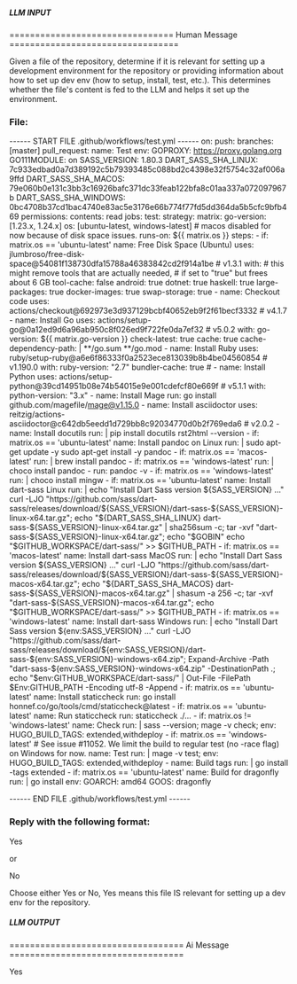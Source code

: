 ##### LLM INPUT #####
================================ Human Message =================================

Given a file of the repository, determine if it is relevant for setting up a development environment for the repository or providing information about how to set up dev env (how to setup, install, test, etc.). This determines whether the file's content is fed to the LLM and helps it set up the environment.

### File:
------ START FILE .github/workflows/test.yml ------
on:
  push:
    branches: [master]
  pull_request:
name: Test
env:
  GOPROXY: https://proxy.golang.org
  GO111MODULE: on
  SASS_VERSION: 1.80.3
  DART_SASS_SHA_LINUX: 7c933edbad0a7d389192c5b79393485c088bd2c4398e32f5754c32af006a9ffd
  DART_SASS_SHA_MACOS: 79e060b0e131c3bb3c16926bafc371dc33feab122bfa8c01aa337a072097967b
  DART_SASS_SHA_WINDOWS: 0bc4708b37cd1bac4740e83ac5e3176e66b774f77fd5dd364da5b5cfc9bfb469
permissions:
  contents: read
jobs:
  test:
    strategy:
      matrix:
        go-version: [1.23.x, 1.24.x]
        os: [ubuntu-latest, windows-latest] # macos disabled for now because of disk space issues.
    runs-on: ${{ matrix.os }}
    steps:
      - if: matrix.os == 'ubuntu-latest'
        name: Free Disk Space (Ubuntu)
        uses: jlumbroso/free-disk-space@54081f138730dfa15788a46383842cd2f914a1be # v1.3.1
        with:
          # this might remove tools that are actually needed,
          # if set to "true" but frees about 6 GB
          tool-cache: false
          android: true
          dotnet: true
          haskell: true
          large-packages: true
          docker-images: true
          swap-storage: true
      - name: Checkout code
        uses: actions/checkout@692973e3d937129bcbf40652eb9f2f61becf3332 # v4.1.7
      - name: Install Go
        uses: actions/setup-go@0a12ed9d6a96ab950c8f026ed9f722fe0da7ef32 # v5.0.2
        with:
          go-version: ${{ matrix.go-version }}
          check-latest: true
          cache: true
          cache-dependency-path: |
            **/go.sum
            **/go.mod
      - name: Install Ruby
        uses: ruby/setup-ruby@a6e6f86333f0a2523ece813039b8b4be04560854 # v1.190.0
        with:
          ruby-version: "2.7"
          bundler-cache: true #
      - name: Install Python
        uses: actions/setup-python@39cd14951b08e74b54015e9e001cdefcf80e669f # v5.1.1
        with:
          python-version: "3.x"
      - name: Install Mage
        run: go install github.com/magefile/mage@v1.15.0
      - name: Install asciidoctor
        uses: reitzig/actions-asciidoctor@c642db5eedd1d729bb8c92034770d0b2f769eda6 # v2.0.2
      - name: Install docutils
        run: |
          pip install docutils
          rst2html --version
      - if: matrix.os == 'ubuntu-latest'
        name: Install pandoc on Linux
        run: |
          sudo apt-get update -y
          sudo apt-get install -y pandoc
      - if: matrix.os == 'macos-latest'
        run: |
          brew install pandoc
      - if: matrix.os == 'windows-latest'
        run: |
          choco install pandoc
      - run: pandoc -v
      - if: matrix.os == 'windows-latest'
        run: |
          choco install mingw
      - if: matrix.os == 'ubuntu-latest'
        name: Install dart-sass Linux
        run: |
          echo "Install Dart Sass version ${SASS_VERSION} ..."
          curl -LJO "https://github.com/sass/dart-sass/releases/download/${SASS_VERSION}/dart-sass-${SASS_VERSION}-linux-x64.tar.gz";
          echo "${DART_SASS_SHA_LINUX}  dart-sass-${SASS_VERSION}-linux-x64.tar.gz" | sha256sum -c;
          tar -xvf "dart-sass-${SASS_VERSION}-linux-x64.tar.gz";
          echo "$GOBIN"
          echo "$GITHUB_WORKSPACE/dart-sass/" >> $GITHUB_PATH
      - if: matrix.os == 'macos-latest'
        name: Install dart-sass MacOS
        run: |
          echo "Install Dart Sass version ${SASS_VERSION} ..."
          curl -LJO "https://github.com/sass/dart-sass/releases/download/${SASS_VERSION}/dart-sass-${SASS_VERSION}-macos-x64.tar.gz";
          echo "${DART_SASS_SHA_MACOS}  dart-sass-${SASS_VERSION}-macos-x64.tar.gz" | shasum -a 256 -c;
          tar -xvf "dart-sass-${SASS_VERSION}-macos-x64.tar.gz";
          echo "$GITHUB_WORKSPACE/dart-sass/" >> $GITHUB_PATH
      - if: matrix.os == 'windows-latest'
        name: Install dart-sass Windows
        run: |
          echo "Install Dart Sass version ${env:SASS_VERSION} ..."
          curl -LJO "https://github.com/sass/dart-sass/releases/download/${env:SASS_VERSION}/dart-sass-${env:SASS_VERSION}-windows-x64.zip";
          Expand-Archive -Path "dart-sass-${env:SASS_VERSION}-windows-x64.zip" -DestinationPath .;
          echo  "$env:GITHUB_WORKSPACE/dart-sass/" | Out-File -FilePath $Env:GITHUB_PATH -Encoding utf-8 -Append
      - if: matrix.os == 'ubuntu-latest'
        name: Install staticcheck
        run: go install honnef.co/go/tools/cmd/staticcheck@latest
      - if: matrix.os == 'ubuntu-latest'
        name: Run staticcheck
        run: staticcheck ./...
      - if: matrix.os != 'windows-latest'
        name: Check
        run: |
          sass --version;
          mage -v check;
        env:
          HUGO_BUILD_TAGS: extended,withdeploy
      - if: matrix.os == 'windows-latest'
        # See issue #11052. We limit the build to regular test (no -race flag) on Windows for now.
        name: Test
        run: |
          mage -v test;
        env:
          HUGO_BUILD_TAGS: extended,withdeploy
      - name: Build tags
        run: |
          go install -tags extended
      - if: matrix.os == 'ubuntu-latest'
        name: Build for dragonfly
        run: |
          go install
        env:
          GOARCH: amd64
          GOOS: dragonfly

------ END FILE .github/workflows/test.yml ------

### Reply with the following format:

<rel>Yes</rel>

or

<rel>No</rel>

Choose either Yes or No, Yes means this file IS relevant for setting up a dev env for the repository.

##### LLM OUTPUT #####
================================== Ai Message ==================================

<rel>Yes</rel>